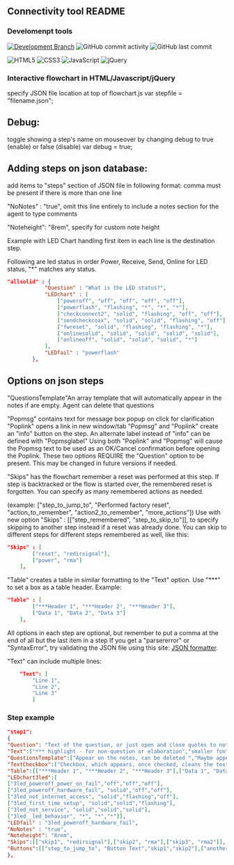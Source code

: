 ## Connectivity tool README

<!--START_SECTION:badges-->
### Develomenpt tools  
<div>

[![Development Branch](https://img.shields.io/badge/development_branch-main-green.svg)](https://github.com/miguelfernandez2022/connectivitytool/tree/main/)
![GitHub commit activity](https://img.shields.io/github/commit-activity/m/miguelfernandez2022/connectivitytool)
![GitHub last commit](https://img.shields.io/github/last-commit/miguelfernandez2022/connectivitytool)

</div>

<div>

![HTML5](https://img.shields.io/badge/HTML-239120?style=for-the-badge&logo=html5&logoColor=white)
![CSS3](https://img.shields.io/badge/css3-%231572B6.svg?style=for-the-badge&logo=css3&logoColor=white)
![JavaScript](https://img.shields.io/badge/JavaScript-F7DF1E?style=for-the-badge&logo=javascript&logoColor=black)
![jQuery](https://img.shields.io/badge/jquery-%230769AD.svg?style=for-the-badge&logo=jquery&logoColor=white)

</div>
<!--END_SECTION:badges-->

### Interactive flowchart in HTML/Javascript/jQuery

specify JSON file location at top of flowchart.js
var stepfile = "filename.json";

## Debug: 
toggle showing a step's name on mouseover by changing debug to true (enable) or false (disable)
	var debug = true;

## Adding steps on json database: 
add items to "steps" section of JSON file in following format:
comma must be present if there is more than one line

"NoNotes" : "true", omit this line entirely to include a notes section for the agent to type comments

"Noteheight": "8rem", specify for custom note height

Example with LED Chart handling
first item in each line is the destination step. 

Following are led status in order Power, Receive, Send, Online
for LED status, "*" matches any status.

````json
"allsolid" : {
			"Question" : "What is the LED status?",
			"LEDchart" : [
				["poweroff", "off", "off", "off", "off"],
				["powerflash", "flashing", "*", "*", "*"],
				["checkconnect2", "solid", "flashing", "off", "off"],
				["sendcheckcoax", "solid", "solid", "flashing", "off"],
				["fwreset", "solid", "flashing", "flashing", "*"],
				["onlinesolid", "solid", "solid", "solid", "solid"],
				["onlineoff", "solid", "solid", "solid", "*"]				
			],
			"LEDfail" : "powerflash" 
		},

````

## Options on json steps
"QuestionsTemplate"An array template that will automatically appear in the notes if are empty.
Agent can delete that questions

"Popmsg" contains text for message box popup on click for clarification
"Poplink" opens a link in new window/tab
"Popmsg" and "Poplink"  create an "info" button on the step.
An alternate label instead of "info" can be defined with "Popmsglabel"
Using both "Poplink" and "Popmsg" will cause the Popmsg text to be used as an OK/Cancel confirmation before opening the Poplink.
These two options REQUIRE the "Question" option to be present. This may be changed in future versions if needed.

"Skips" has the flowchart remember a reset was performed at this step. If step is backtracked or the flow is started over,
the remembered reset is forgotten. You can specify as many remembered actions as needed.

(example: ["step_to_jump_to", "Performed factory reset", "action_to_remember", "action2_to_remember", "more_actions"])
Use with new option "Skips" : [["step_remembered", "step_to_skip_to"]], to specify skipping to another step instead if a reset was already done.
You can skip to different steps for different steps remembered as well, like this:
````json
"Skips" : [
		["reset", "redirsignal"],
		["power", "rma"]
	],
````

"Table" creates a table in similar formatting to the "Text" option. 
Use "***" to set a box as a table header.
Example:
````json
"Table" : [
		["***Header 1", "***Header 2", "***Header 3"],
		["Data 1", "Data 2", "Data 3"]
	],
````

All options in each step are optional, but remember to put a comma at the end of all but the last item in a step
If you get a "parsererror" or "SyntaxError", try validating the JSON file using this site:
	[JSON formatter](http://jsonformatter.curiousconcept.com/).	

"Text" can include multiple lines:
````json
	"Text": [
		"Line 1",
		"Line 2",
		"Line 3"
		]
````

### Step example

````json
"step1": 
{
"Question": "Text of the question, or just open and close quotes to not print a question.",
"Text":["*** highlight - for non-question or elaboration","smaller font - for non-question or elaboration",],
"QuestionsTemplate":["Appear on the notes, can be deleted ","Maybe appear repeated if needed "],
"TextCheckbox":["Checkbox, which appears, once checked, cleans the textnotes and puts the text it contains"],
"Table":[["***Header 1", "***Header 2", "***Header 3"],["Data 1", "Data 2", "Data 3"]],
"LEDchart3led":[
["3led_poweroff_power_on_fail","off","off","off"],
["3led_poweroff_hardware_fail", "solid","off","off"],
["3led_not_internet_access", "solid","flashing","off"],
["3led_first_time_setup", "solid","solid","flashing"],
["3led_not_service", "solid","solid","solid"],
["3led__led_behavior", "*", "*","*"]],
"LEDfail" : "3led_poweroff_hardware_fail",
"NoNotes" : "true",
"Noteheight": "8rem",
"Skips":[["skip1", "redirsignal"],["skip2", "rma"],["skip3", "rma2"]],
"Buttons":[["step_to_jump_to", "Button Text","skip1","skip2"],["another_step", "Button 2 Text","skip3"]]
},
````